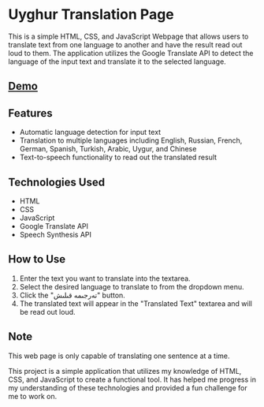 # Uyghur Translation Page
This is a simple HTML, CSS, and JavaScript Webpage that allows users to translate text from one language to another and have the result read out loud to them. The application utilizes the Google Translate API to detect the language of the input text and translate it to the selected language.
## [Demo](https://htmlpreview.github.io/?https://github.com/UyCoder/UyghurTranslationPage/blob/5d2122baa6b3b239abb688c095827827569775d5/translateAndSpeech.html)
## Features
- Automatic language detection for input text
- Translation to multiple languages including English, Russian, French, German, Spanish, Turkish, Arabic, Uygur, and Chinese
- Text-to-speech functionality to read out the translated result

## Technologies Used
- HTML
- CSS
- JavaScript
- Google Translate API
- Speech Synthesis API

## How to Use
1. Enter the text you want to translate into the textarea.
2. Select the desired language to translate to from the dropdown menu.
3. Click the "تەرجىمە قىلىش" button.
4. The translated text will appear in the "Translated Text" textarea and will be read out loud.

## Note
This web page is only capable of translating one sentence at a time.

This project is a simple application that utilizes my knowledge of HTML, CSS, and JavaScript to create a functional tool. It has helped me progress in my understanding of these technologies and provided a fun challenge for me to work on.
